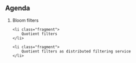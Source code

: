 ## Agenda

<ol>
    <li class="fragment">
        Bloom filters
    </li>

    <li class="fragment">
        Quotient filters
    </li>

    <li class="fragment">
        Quotient filters as distributed filtering service
    </li>
</ol>
